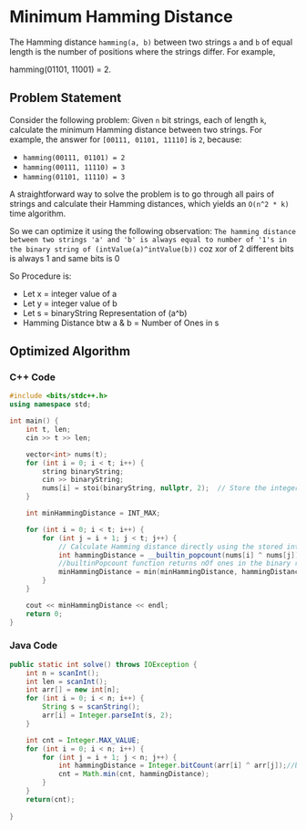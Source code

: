 
# Minimum Hamming Distance

The Hamming distance `hamming(a, b)` between two strings `a` and `b` of equal length is the number of positions where the strings differ. For example,

hamming(01101, 11001) = 2.



## Problem Statement

Consider the following problem: Given `n` bit strings, each of length `k`, calculate the minimum Hamming distance between two strings. For example, the answer for `[00111, 01101, 11110]` is `2`, because:
- `hamming(00111, 01101) = 2`
- `hamming(00111, 11110) = 3`
- `hamming(01101, 11110) = 3`

A straightforward way to solve the problem is to go through all pairs of strings and calculate their Hamming distances, which yields an `O(n^2 * k)` time algorithm.


So we can optimize it using the following observation:
``
The hamming distance between two strings 'a' and 'b' is always equal to number of '1's in the binary string of (intValue(a)^intValue(b))
`` coz xor of 2 different bits is always 1 and same bits is 0

So Procedure is:
- Let x = integer value of a
- Let y = integer value of b
- Let s = binaryString Representation of (a^b)
- Hamming Distance btw a & b = Number of Ones in s

## Optimized Algorithm

### C++ Code

```cpp
#include <bits/stdc++.h>
using namespace std;

int main() {
    int t, len;
    cin >> t >> len;

    vector<int> nums(t);
    for (int i = 0; i < t; i++) {
        string binaryString;
        cin >> binaryString;
        nums[i] = stoi(binaryString, nullptr, 2);  // Store the integer representation
    }

    int minHammingDistance = INT_MAX;

    for (int i = 0; i < t; i++) {
        for (int j = i + 1; j < t; j++) {
            // Calculate Hamming distance directly using the stored integers
            int hammingDistance = __builtin_popcount(nums[i] ^ nums[j]);
            //builtinPopcount function returns nOf ones in the binary representation of passed value
            minHammingDistance = min(minHammingDistance, hammingDistance);
        }
    }

    cout << minHammingDistance << endl;
    return 0;
}

```
### Java Code
```java
public static int solve() throws IOException {
    int n = scanInt();
    int len = scanInt();
    int arr[] = new int[n];
    for (int i = 0; i < n; i++) {
        String s = scanString();
        arr[i] = Integer.parseInt(s, 2);
    }

    int cnt = Integer.MAX_VALUE;
    for (int i = 0; i < n; i++) {
        for (int j = i + 1; j < n; j++) {
            int hammingDistance = Integer.bitCount(arr[i] ^ arr[j]);//bitcount function returns nOf ones in binary representation of the passed number
            cnt = Math.min(cnt, hammingDistance);
        }
    }
    return(cnt);
    
}